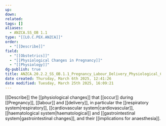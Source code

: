 ```yaml
---
up: 
down: 
related: 
tags: []
aliases:
  - ANZCA.SS_OB 1.1
type: "[[LO.C.PEX.ANZCA]]"
order:
  - "[[Describe]]"
field:
  - "[[Obstetrics]]"
  - "[[Physiological Changes in Pregnancy]]"
  - "[[Physiology]]"
dg-publish: true
title: ANZCA.20.2.2_SS_OB.1.1_Pregnancy_Labour_Delivery_Physiological_Changes
date created: Thursday, March 6th 2025, 12:41:26
date modified: Tuesday, March 25th 2025, 16:09:21
---
```


[[Describe]] the [[physiological changes]] that [[occur]] during [[Pregnancy]], [[labour]] and [[delivery]], in particular the [[respiratory system|respiratory]], [[cardiovascular system|cardiovascular]], [[haematological system|haematological]] and [[gastrointestinal system|gastrointestinal changes]], and their [[implications for anaesthesia]].
